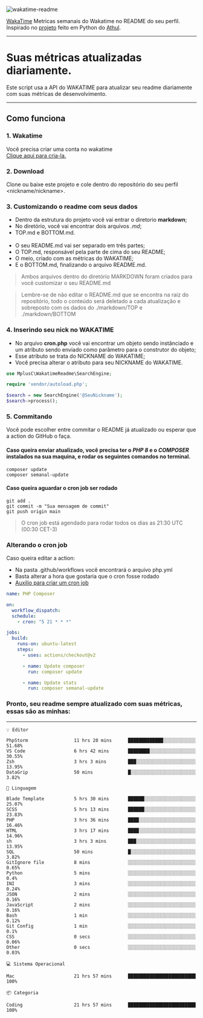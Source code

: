 ![wakatime-readme](https://socialify.git.ci/bymatheus/wakatime-readme/image?description=1&descriptionEditable=M%C3%A9tricas%20semanais%20do%20Wakatime%20no%20seu%20README%20de%20perfil.&font=KoHo&forks=1&language=1&owner=1&pattern=Signal&stargazers=1&theme=Dark)

[WakaTime](https://wakatime.com) Metricas semanais do Wakatime no README do seu perfil. <br>
Inspirado no [projeto](https://github.com/athul/waka-readme) feito em Python do [Athul](https://github.com/athul).
___

# Suas métricas atualizadas diariamente.
Este script usa a API do WAKATIME para atualizar seu readme diariamente com suas métricas de desenvolvimento.

___

## Como funciona

### 1. Wakatime
Você precisa criar uma conta no wakatime <br>
[Clique aqui para cria-la.](https://wakatime.com) 

### 2. Download
Clone ou baixe este projeto e cole dentro do repositório do seu perfil <nickname/nickname>.

### 3. Customizando o readme com seus dados
- Dentro da estrutura do projeto você vai entrar o diretorio **markdown**;  
- No diretório, você vai encontrar dois arquivos *.md*;
- TOP.md e BOTTOM.md.
<br><br>
- O seu README.md vai ser separado em três partes; 
- O TOP.md, responsável pela parte de cima do seu README;
- O meio, criado com as métricas do WAKATIME;
- E o BOTTOM.md, finalizando o arquivo README.md.<br>

> Ambos arquivos dentro do diretório MARKDOWN foram criados para você customizar o seu README.md

> Lembre-se de não editar o README.md que se encontra na raiz do repositório, todo o conteúdo será deletado a cada atualização e sobreposto com os dados do ./markdown/TOP e ./markdown/BOTTOM

### 4. Inserindo seu nick no WAKATIME
- No arquivo **cron.php** você vai encontrar um objeto sendo instânciado e um atributo sendo enviado como parâmetro para o construtor do objeto;
- Esse atributo se trata do NICKNAME do WAKATIME;
- Você precisa alterar o atributo para seu NICKNAME do WAKATIME.

```php
use MplusC\WakatimeReadme\SearchEngine;

require 'vendor/autoload.php';

$search = new SearchEngine('@SeuNickname');
$search->process();
```

### 5. Commitando
Você pode escolher entre commitar o README já atualizado ou esperar que a action do GitHub o faça. <br>

#### Caso queira enviar atualizado, você precisa ter o *PHP 8* e o *COMPOSER* instalados na sua maquina, e rodar os seguintes comandos no terminal.
```composer
composer update
composer semanal-update 
```

#### Caso queira aguardar o cron job ser rodado 
```git 
git add .
git commit -m "Sua mensagem de commit"
git push origin main
```

>O cron job está agendado para rodar todos os dias as 21:30 UTC (00:30 CET-3) 

### Alterando o cron job
Caso queira editar a action:

- Na pasta .github/workflows você encontrará o arquivo php.yml
- Basta alterar a hora que gostaria que o cron fosse rodado
- [Auxilio para criar um cron job](https://crontab.guru)

```yml
name: PHP Composer

on:
  workflow_dispatch:
  schedule:
    - cron: "5 21 * * *"

jobs:
  build:
    runs-on: ubuntu-latest
    steps:
      - uses: actions/checkout@v2

      - name: Update composer
        run: composer update

      - name: Update stats
        run: composer semanal-update
```

### Pronto, seu readme sempre atualizado com suas métricas, essas são as minhas:

___
```text
💡 Editor

PhpStorm                 11 hrs 20 mins      █████████████░░░░░░░░░░░░     51.68%
VS Code                  6 hrs 42 mins       ████████░░░░░░░░░░░░░░░░░     30.55%
Zsh                      3 hrs 3 mins        ███░░░░░░░░░░░░░░░░░░░░░░     13.95%
DataGrip                 50 mins             █░░░░░░░░░░░░░░░░░░░░░░░░      3.82%
```
```text
💬 Linguagem

Blade Template           5 hrs 30 mins       ██████░░░░░░░░░░░░░░░░░░░     25.07%
SCSS                     5 hrs 13 mins       ██████░░░░░░░░░░░░░░░░░░░     23.83%
PHP                      3 hrs 36 mins       ████░░░░░░░░░░░░░░░░░░░░░     16.46%
HTML                     3 hrs 17 mins       ████░░░░░░░░░░░░░░░░░░░░░     14.96%
sh                       3 hrs 3 mins        ███░░░░░░░░░░░░░░░░░░░░░░     13.95%
SQL                      50 mins             █░░░░░░░░░░░░░░░░░░░░░░░░      3.82%
GitIgnore file           8 mins              ░░░░░░░░░░░░░░░░░░░░░░░░░      0.65%
Python                   5 mins              ░░░░░░░░░░░░░░░░░░░░░░░░░       0.4%
INI                      3 mins              ░░░░░░░░░░░░░░░░░░░░░░░░░      0.24%
JSON                     2 mins              ░░░░░░░░░░░░░░░░░░░░░░░░░      0.16%
JavaScript               2 mins              ░░░░░░░░░░░░░░░░░░░░░░░░░      0.16%
Bash                     1 min               ░░░░░░░░░░░░░░░░░░░░░░░░░      0.12%
Git Config               1 min               ░░░░░░░░░░░░░░░░░░░░░░░░░       0.1%
CSS                      0 secs              ░░░░░░░░░░░░░░░░░░░░░░░░░      0.06%
Other                    0 secs              ░░░░░░░░░░░░░░░░░░░░░░░░░      0.03%
```
```text
💻 Sistema Operacional

Mac                      21 hrs 57 mins      █████████████████████████       100%
```
```text
📦 Categoria

Coding                   21 hrs 57 mins      █████████████████████████       100%
```
